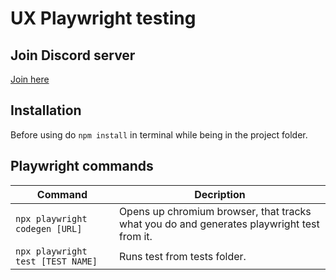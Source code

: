 # UX Playwright testing

## Join Discord server
[Join here](https://discord.gg/HDfgdEkW)

## Installation
Before using do `npm install` in terminal while being in the project folder.

## Playwright commands
| Command                           | Decription                                                                                |
|-----------------------------------|-------------------------------------------------------------------------------------------|
| `npx playwright codegen [URL]`    | Opens up chromium browser, that tracks what you do and generates playwright test from it. |
| `npx playwright test [TEST NAME]` | Runs test from tests folder.                                                              |
